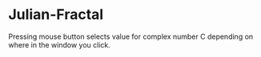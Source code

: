 # Julian-Fractal

Pressing mouse button selects value for complex number C depending on where in the window you click.
